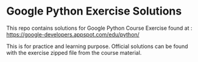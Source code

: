 # Google Python Exercise Solutions #

This repo contains solutions for Google Python Course Exercise found at : https://google-developers.appspot.com/edu/python/

This is for practice and learning purpose. Official solutions can be found with the exercise zipped file from the course material.

